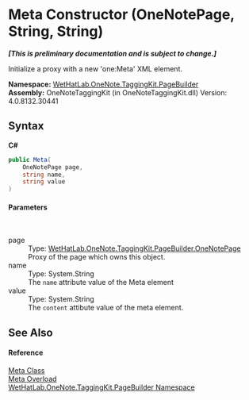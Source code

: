 # Meta Constructor (OneNotePage, String, String)
 _**\[This is preliminary documentation and is subject to change.\]**_

Initialize a proxy with a new 'one:Meta' XML element.

**Namespace:**&nbsp;<a href="56352230-71f2-f4b7-63a8-983965663af5.md">WetHatLab.OneNote.TaggingKit.PageBuilder</a><br />**Assembly:**&nbsp;OneNoteTaggingKit (in OneNoteTaggingKit.dll) Version: 4.0.8132.30441

## Syntax

**C#**<br />
``` C#
public Meta(
	OneNotePage page,
	string name,
	string value
)
```


#### Parameters
&nbsp;<dl><dt>page</dt><dd>Type: <a href="6754c7d7-0598-ae1f-ff8c-6808b714b0ab.md">WetHatLab.OneNote.TaggingKit.PageBuilder.OneNotePage</a><br />Proxy of the page which owns this object.</dd><dt>name</dt><dd>Type: System.String<br />The `name` attribute value of the Meta element</dd><dt>value</dt><dd>Type: System.String<br />The `content` attibute value of the meta element.</dd></dl>

## See Also


#### Reference
<a href="90c71725-7f0d-fb9a-38b1-3b78c27eea6f.md">Meta Class</a><br /><a href="8a4ac4fd-8d39-707b-daa7-2bd92f460c7c.md">Meta Overload</a><br /><a href="56352230-71f2-f4b7-63a8-983965663af5.md">WetHatLab.OneNote.TaggingKit.PageBuilder Namespace</a><br />